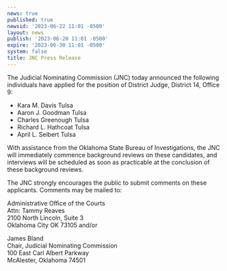 ```yaml
---
news: true
published: true
newsid: '2023-06-22 11:01 -0500'
layout: news
publish: '2023-06-20 11:01 -0500'
expire: '2023-06-30 11:01 -0500'
system: false
title: JNC Press Release
---
```

The Judicial Nominating Commission (JNC) today announced the following individuals have applied for the position of District Judge, District 14, Office 9:

- Kara M. Davis Tulsa
- Aaron J. Goodman Tulsa
- Charles Greenough Tulsa
- Richard L. Hathcoat Tulsa
- April L. Seibert Tulsa

With assistance from the Oklahoma State Bureau of Investigations, the JNC will immediately commence background reviews on these candidates, and interviews will be scheduled as soon as practicable at the conclusion of these background reviews.

The JNC strongly encourages the public to submit comments on these applicants. Comments may be
mailed to:

Administrative Office of the Courts  
Attn: Tammy Reaves  
2100 North Lincoln, Suite 3  
Oklahoma City OK 73105 and/or

James Bland  
Chair, Judicial Nominating Commission  
100 East Carl Albert Parkway    
McAlester, Oklahoma 74501
